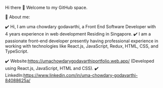 Hi there 👋 Welcome to my GitHub space.

🌱 About me:

✔️ Hi, I am uma chowdary godavarthi, a Front End Software Developer with 4 years experience in web development Residing in Singapore. 
✔️ I am a passionate front-end developer presently having professional experience in working with technologies like React.js, JavaScript, Redux, HTML, CSS, and TypeScript.

✔️ Website:https://umachowdarygodavarthiportfolio.web.app/ (Developed using React.js, JavaScript, HTML and CSS).
✔️ LinkedIn:https://www.linkedin.com/in/uma-chowdary-godavarthi-84088625a/


